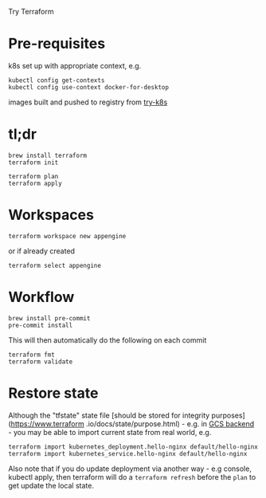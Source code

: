 Try Terraform

# Pre-requisites

k8s set up with appropriate context, e.g.

    kubectl config get-contexts
    kubectl config use-context docker-for-desktop

images built and pushed to registry from 
[try-k8s](https://github.com/ianhomer/try-k8s)

# tl;dr

    brew install terraform
    terraform init
    
    terraform plan
    terraform apply
    
# Workspaces

    terraform workspace new appengine

or if already created
    
    terraform select appengine



# Workflow

    brew install pre-commit
    pre-commit install

This will then automatically do the following on each commit

    terraform fmt
    terraform validate
        
# Restore state

Although the "tfstate" state file [should be stored for integrity purposes](https://www.terraform
.io/docs/state/purpose.html) - e.g. in [GCS backend](https://www.terraform.io/docs/backends/types/gcs.html) - you may
be able to import current state from real world, e.g.
    
    terraform import kubernetes_deployment.hello-nginx default/hello-nginx
    terraform import kubernetes_service.hello-nginx default/hello-nginx
    
Also note that if you do update deployment via another way - e.g console, kubectl apply, then terraform will do a 
```terraform refresh``` before the ```plan``` to get update the local state.    
    
